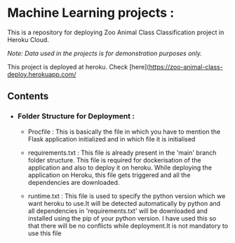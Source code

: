 # Machine Learning projects : 
This is a repository for deploying Zoo Animal Class Classification project in Heroku Cloud. 
<!-- You will find the code in [main]() branch. -->

_Note: Data used in the projects is for demonstration purposes only._

This project is deployed at heroku. Check [here](https://zoo-animal-class-deploy.herokuapp.com/

## Contents

- ### Folder Structure for Deployment : 

	<!-- Some files added for deployment to the existing files which are present in [main](https://github.com/Pratik872/ML/tree/main/E2E%20Project/FlightFarePredictor) branch folder structure are: -->

	- Procfile : This is basically the file in which you have to mention the Flask application initialized and in which file it is initialised

	- requirements.txt : This file is already present in the 'main' branch folder structure. This file is required for dockerisation of the application and also to deploy it on heroku. While deploying the application on Heroku, this file gets triggered and all the dependencies are downloaded.

	- runtime.txt : This file is used to specify the python version which we want heroku to use.It will be detected automatically by python and all dependencies in 'requirements.txt' will be downloaded and installed using the pip of your python version. I have used this so that there will be no conflicts while deployment.It is not mandatory to use this file 


